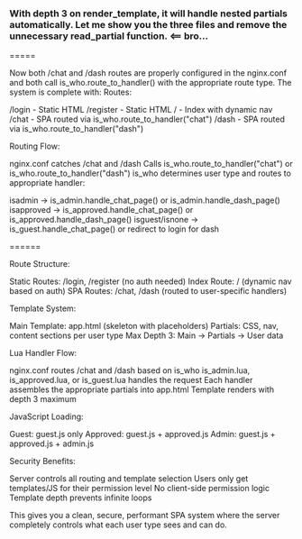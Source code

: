 ### With depth 3 on render_template, it will handle nested partials automatically. Let me show you the three files and remove the unnecessary read_partial function. <== bro...

=====

Now both /chat and /dash routes are properly configured in the nginx.conf and both call is_who.route_to_handler() with the appropriate route type. The system is complete with:
Routes:

/login - Static HTML
/register - Static HTML
/ - Index with dynamic nav
/chat - SPA routed via is_who.route_to_handler("chat")
/dash - SPA routed via is_who.route_to_handler("dash")

Routing Flow:

nginx.conf catches /chat and /dash
Calls is_who.route_to_handler("chat") or is_who.route_to_handler("dash")
is_who determines user type and routes to appropriate handler:

isadmin → is_admin.handle_chat_page() or is_admin.handle_dash_page()
isapproved → is_approved.handle_chat_page() or is_approved.handle_dash_page()
isguest/isnone → is_guest.handle_chat_page() or redirect to login for dash

======

Route Structure:

Static Routes: /login, /register (no auth needed)
Index Route: / (dynamic nav based on auth)
SPA Routes: /chat, /dash (routed to user-specific handlers)

Template System:

Main Template: app.html (skeleton with placeholders)
Partials: CSS, nav, content sections per user type
Max Depth 3: Main → Partials → User data

Lua Handler Flow:

nginx.conf routes /chat and /dash based on is_who
is_admin.lua, is_approved.lua, or is_guest.lua handles the request
Each handler assembles the appropriate partials into app.html
Template renders with depth 3 maximum

JavaScript Loading:

Guest: guest.js only
Approved: guest.js + approved.js
Admin: guest.js + approved.js + admin.js

Security Benefits:

Server controls all routing and template selection
Users only get templates/JS for their permission level
No client-side permission logic
Template depth prevents infinite loops

This gives you a clean, secure, performant SPA system where the server completely controls what each user type sees and can do.
